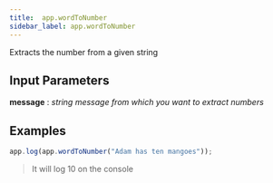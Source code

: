 ```yaml
---
title:  app.wordToNumber
sidebar_label: app.wordToNumber
---
```

 Extracts the number from a given string

## Input Parameters
 **message** : *string message from which you want to extract numbers*

## Examples
```js
app.log(app.wordToNumber("Adam has ten mangoes"));
```

> It will log 10 on the console

